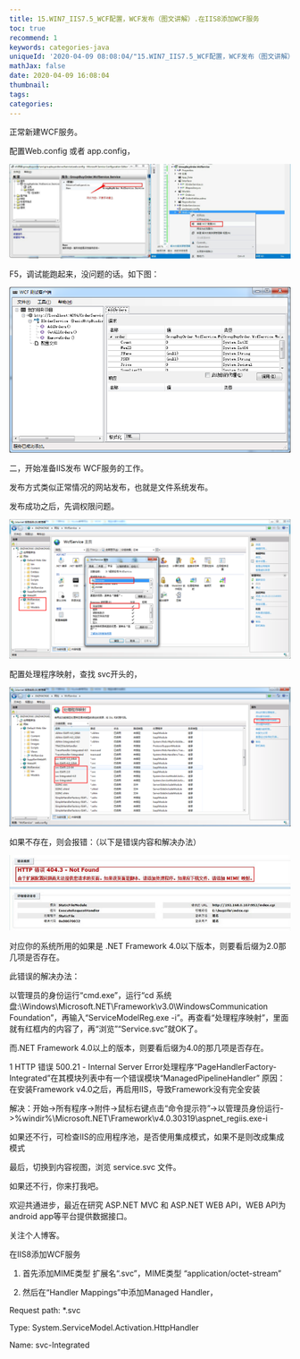 ```yaml
---
title: 15.WIN7_IIS7.5_WCF配置，WCF发布（图文讲解）.在IIS8添加WCF服务
toc: true
recommend: 1
keywords: categories-java
uniqueId: '2020-04-09 08:08:04/"15.WIN7_IIS7.5_WCF配置，WCF发布（图文讲解）.在IIS8添加WCF服务".html'
mathJax: false
date: 2020-04-09 16:08:04
thumbnail:
tags:
categories:
---
```

正常新建WCF服务。

配置Web.config 或者 app.config，


![binaryTree](../resources/15.1.jpg "14.1")

F5，调试能跑起来，没问题的话。如下图：


![binaryTree](../resources/15.2.png "15.2")





二，开始准备IIS发布 WCF服务的工作。

发布方式类似正常情况的网站发布，也就是文件系统发布。

发布成功之后，先调权限问题。

![binaryTree](../resources/15.3.png "15.3")


配置处理程序映射，查找 svc开头的，

![binaryTree](../resources/15.4.png "15.4")








如果不存在，则会报错：（以下是错误内容和解决办法）

![binaryTree](../resources/15.5.jpg "15.5")


对应你的系统所用的如果是 .NET Framework 4.0以下版本，则要看后缀为2.0那几项是否存在。



此错误的解决办法：

以管理员的身份运行“cmd.exe”，运行“cd 系统盘:\Windows\Microsoft.NET\Framework\v3.0\WindowsCommunication Foundation”，再输入“ServiceModelReg.exe  -i”。再查看“处理程序映射”，里面就有红框内的内容了，再“浏览”“Service.svc”就OK了。







而.NET Framework 4.0以上的版本，则要看后缀为4.0的那几项是否存在。

1
HTTP 错误 500.21 - Internal Server Error处理程序“PageHandlerFactory-Integrated”在其模块列表中有一个错误模块“ManagedPipelineHandler”
原因：在安装Framework v4.0之后，再启用IIS，导致Framework没有完全安装

解决：开始->所有程序->附件->鼠标右键点击“命令提示符”->以管理员身份运行->%windir%\Microsoft.NET\Framework\v4.0.30319\aspnet_regiis.exe-i

如果还不行，可检查IIS的应用程序池，是否使用集成模式，如果不是则改成集成模式









最后，切换到内容视图，浏览  service.svc 文件。

如果还不行，你来打我吧。

欢迎共通进步，最近在研究 ASP.NET MVC 和 ASP.NET WEB API，WEB API为android app等平台提供数据接口。



关注个人博客。





在IIS8添加WCF服务

1. 首先添加MIME类型 扩展名“.svc”，MIME类型 “application/octet-stream”

2. 然后在“Handler Mappings”中添加Managed Handler，

Request path: *.svc

Type: System.ServiceModel.Activation.HttpHandler

Name: svc-Integrated

